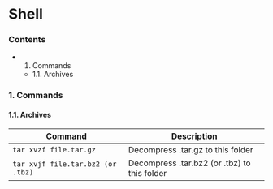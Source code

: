 # Shell
### Contents
  - 1. Commands
    - 1.1. Archives


### 1. Commands
#### 1.1. Archives

| Command | Description |
|---|---|
|`tar xvzf file.tar.gz`| Decompress .tar.gz to this folder |
|`tar xvjf file.tar.bz2 (or .tbz)`| Decompress .tar.bz2 (or .tbz) to this folder |

